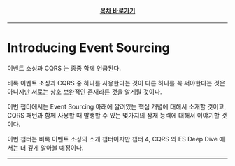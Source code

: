 <div align="center">

#### [목차 바로가기](https://github.com/dhslrl321/cqrs-journey-korean-ver/blob/master/Table%20of%20Contents.mdwn)

</div>

---

# Introducing Event Sourcing

이벤트 소싱과 CQRS 는 종종 함께 언급된다.

비록 이벤트 소싱과 CQRS 중 하나를 사용한다는 것이 다른 하나를 꼭 써야한다는 것은 아니지만 서로는 상호 보완적인 존재라른 것을 알게될 것이다.

이번 챕터에서는 Event Sourcing 아래에 깔려있는 핵심 개념에 대해서 소개할 것이고, CQRS 패턴과 함께 사용할 때 발생할 수 있는 몇가지의 잠재 능력에 대해서 이야기할 것이다.

이번 챕터는 비록 이벤트 소싱의 소개 챕터이지만 챕터 4, CQRS 와 ES Deep Dive 에서는 더 깊게 알아볼 예정이다.

---
